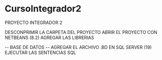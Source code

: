 # CursoIntegrador2
PROYECTO INTEGRADOR 2

DESCONPRIMIR LA CARPETA DEL PROYECTO
ABRIR EL PROYECTO CON NETBEANS (8.2)
AGREGAR LAS LIBRERIAS

-- BASE DE DATOS --
AGREGAR EL ARCHIVO .BD EN SQL SERVER (19)
EJECUTAR LAS SENTENCIAS SQL

 
